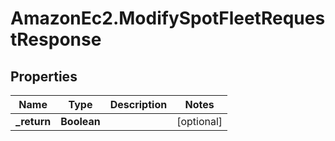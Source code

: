 # AmazonEc2.ModifySpotFleetRequestResponse

## Properties

Name | Type | Description | Notes
------------ | ------------- | ------------- | -------------
**_return** | **Boolean** |  | [optional] 


